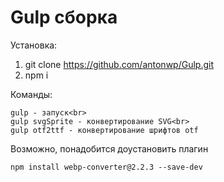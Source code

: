 # Gulp сборка

Установка:
1. git clone https://github.com/antonwp/Gulp.git
2. npm i

Команды:<br>
```
gulp - запуск<br>
gulp svgSprite - конвертирование SVG<br>
gulp otf2ttf - конвертирование шрифтов otf
```

Возможно, понадобится доустановить плагин
```
npm install webp-converter@2.2.3 --save-dev
```
